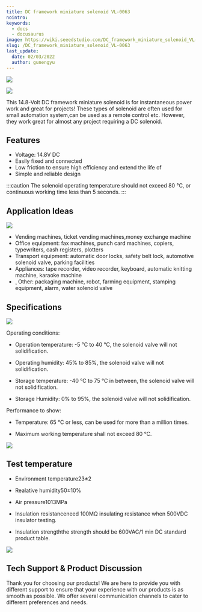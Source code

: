 ```yaml
---
title: DC framework miniature solenoid VL-0063
nointro:
keywords:
  - docs
  - docusaurus
image: https://wiki.seeedstudio.com/DC_framework_miniature_solenoid_VL-0063/
slug: /DC_framework_miniature_solenoid_VL-0063
last_update:
  date: 02/03/2022
  author: gunengyu
---
```


<p style={{textAlign: 'center'}}><a><img src="https://files.seeedstudio.com/wiki/DC_framework_miniature_solenoid_VL-0063/img/DC.png" border={0} /></a></p>

<a href="https://www.seeedstudio.com/DC-framework-miniature-solenoid-VL-0063-p-1049.html" target="_blank"><img src="https://files.seeedstudio.com/wiki/Seeed-WiKi/docs/images/get_one_now.png"/></a>

This 14.8-Volt DC framework miniature solenoid is for instantaneous power work and great for projects! These types of solenoid are often used for small automation system,can be used as a remote control etc. However, they work great for almost any project requiring a DC solenoid.

## Features

* Voltage: 14.8V DC
* Easily fixed and connected
* Low friction to ensure high efficiency and extend the life of
* Simple and reliable design

:::caution
The solenoid operating temperature should not exceed 80 ℃, or continuous working time less than 5 seconds.
:::

## Application Ideas

![](https://files.seeedstudio.com/wiki/DC_framework_miniature_solenoid_VL-0063/img/HCNE1-0520-2-.jpg)

* Vending machines, ticket vending machines,money exchange machine
* Office equipment: fax machines, punch card machines, copiers, typewriters, cash registers, plotters
* Transport equipment: automatic door locks, safety belt lock, automotive solenoid valve, parking facilities
* Appliances: tape recorder, video recorder, keyboard, automatic knitting machine, karaoke machine
* ¸ Other: packaging machine, robot, farming equipment, stamping equipment, alarm, water solenoid valve

## Specifications

![](https://files.seeedstudio.com/wiki/DC_framework_miniature_solenoid_VL-0063/img/VL-0063.jpg)

Operating conditions:

* Operation temperature: -5 ℃ to 40 ℃, the solenoid valve will not solidification.

* Operating humidity: 45% to 85%, the solenoid valve will not solidification.

* Storage temperature: -40 ℃ to 75 ℃ in between, the solenoid valve will not solidification.

* Storage Humidity: 0% to 95%, the solenoid valve will not solidification.

Performance to show:

* Temperature: 65 ℃ or less, can be used for more than a million times.

* Maximum working temperature shall not exceed 80 ℃.

![](https://files.seeedstudio.com/wiki/DC_framework_miniature_solenoid_VL-0063/img/HCNE1-0520-4-.jpg)

## Test temperature

* Environment temperature23±2

* Realative humidity50±10%

* Air pressure1013MPa

* Insulation resistanceneed 100MΩ insulating resistance when 500VDC insulator testing.

* Insulation strengththe strength should be 600VAC/1 min DC standard product table.

![](https://files.seeedstudio.com/wiki/DC_framework_miniature_solenoid_VL-0063/img/HCNE1-0520-5-.jpg)

## Tech Support & Product Discussion

Thank you for choosing our products! We are here to provide you with different support to ensure that your experience with our products is as smooth as possible. We offer several communication channels to cater to different preferences and needs.

<div class="button_tech_support_container">
<a href="https://forum.seeedstudio.com/" class="button_forum"></a> 
<a href="https://www.seeedstudio.com/contacts" class="button_email"></a>
</div>

<div class="button_tech_support_container">
<a href="https://discord.gg/eWkprNDMU7" class="button_discord"></a> 
<a href="https://github.com/Seeed-Studio/wiki-documents/discussions/69" class="button_discussion"></a>
</div>
